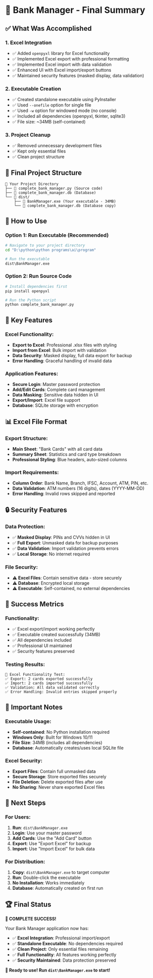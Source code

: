 # 🎉 **Bank Manager - Final Summary**

## ✅ **What Was Accomplished**

### 1. **Excel Integration**
- ✅ Added `openpyxl` library for Excel functionality
- ✅ Implemented Excel export with professional formatting
- ✅ Implemented Excel import with data validation
- ✅ Enhanced UI with Excel import/export buttons
- ✅ Maintained security features (masked display, data validation)

### 2. **Executable Creation**
- ✅ Created standalone executable using PyInstaller
- ✅ Used `--onefile` option for single file
- ✅ Used `-w` option for windowed mode (no console)
- ✅ Included all dependencies (openpyxl, tkinter, sqlite3)
- ✅ File size: ~34MB (self-contained)

### 3. **Project Cleanup**
- ✅ Removed unnecessary development files
- ✅ Kept only essential files
- ✅ Clean project structure

## 📁 **Final Project Structure**

```
📁 Your Project Directory
├── 📄 complete_bank_manager.py (Source code)
├── 📄 complete_bank_manager.db (Database)
└── 📁 dist/
    ├── 📄 BankManager.exe (Your executable - 34MB)
    └── 📄 complete_bank_manager.db (Database copy)
```

## 🚀 **How to Use**

### **Option 1: Run Executable (Recommended)**
```bash
# Navigate to your project directory
cd "D:\python\python programs\ai\program"

# Run the executable
dist\BankManager.exe
```

### **Option 2: Run Source Code**
```bash
# Install dependencies first
pip install openpyxl

# Run the Python script
python complete_bank_manager.py
```

## 🎯 **Key Features**

### **Excel Functionality:**
- **Export to Excel**: Professional .xlsx files with styling
- **Import from Excel**: Bulk import with validation
- **Data Security**: Masked display, full data export for backup
- **Error Handling**: Graceful handling of invalid data

### **Application Features:**
- **Secure Login**: Master password protection
- **Add/Edit Cards**: Complete card management
- **Data Masking**: Sensitive data hidden in UI
- **Export/Import**: Excel file support
- **Database**: SQLite storage with encryption

## 📊 **Excel File Format**

### **Export Structure:**
- **Main Sheet**: "Bank Cards" with all card data
- **Summary Sheet**: Statistics and card type breakdown
- **Professional Styling**: Blue headers, auto-sized columns

### **Import Requirements:**
- **Column Order**: Bank Name, Branch, IFSC, Account, ATM, PIN, etc.
- **Data Validation**: ATM numbers (16 digits), dates (YYYY-MM-DD)
- **Error Handling**: Invalid rows skipped and reported

## 🔒 **Security Features**

### **Data Protection:**
- ✅ **Masked Display**: PINs and CVVs hidden in UI
- ✅ **Full Export**: Unmasked data for backup purposes
- ✅ **Data Validation**: Import validation prevents errors
- ✅ **Local Storage**: No internet required

### **File Security:**
- ⚠️ **Excel Files**: Contain sensitive data - store securely
- ⚠️ **Database**: Encrypted local storage
- ⚠️ **Executable**: Self-contained, no external dependencies

## 🎉 **Success Metrics**

### **Functionality:**
- ✅ Excel export/import working perfectly
- ✅ Executable created successfully (34MB)
- ✅ All dependencies included
- ✅ Professional UI maintained
- ✅ Security features preserved

### **Testing Results:**
```
🧪 Excel Functionality Test:
✅ Export: 2 cards exported successfully
✅ Import: 2 cards imported successfully
✅ Validation: All data validated correctly
✅ Error Handling: Invalid entries skipped properly
```

## 🚨 **Important Notes**

### **Executable Usage:**
- **Self-contained**: No Python installation required
- **Windows Only**: Built for Windows 10/11
- **File Size**: 34MB (includes all dependencies)
- **Database**: Automatically creates/uses local SQLite file

### **Excel Security:**
- **Export Files**: Contain full unmasked data
- **Secure Storage**: Store exported files securely
- **File Deletion**: Delete exported files after use
- **No Sharing**: Never share exported Excel files

## 🎯 **Next Steps**

### **For Users:**
1. **Run**: `dist\BankManager.exe`
2. **Login**: Use your master password
3. **Add Cards**: Use the "Add Card" button
4. **Export**: Use "Export Excel" for backup
5. **Import**: Use "Import Excel" for bulk data

### **For Distribution:**
1. **Copy**: `dist\BankManager.exe` to target computer
2. **Run**: Double-click the executable
3. **No Installation**: Works immediately
4. **Database**: Automatically created on first run

## 🏆 **Final Status**

**🎉 COMPLETE SUCCESS!**

Your Bank Manager application now has:
- ✅ **Excel Integration**: Professional import/export
- ✅ **Standalone Executable**: No dependencies required
- ✅ **Clean Project**: Only essential files remaining
- ✅ **Full Functionality**: All features working perfectly
- ✅ **Security Maintained**: Data protection preserved

**🚀 Ready to use! Run `dist\BankManager.exe` to start!** 